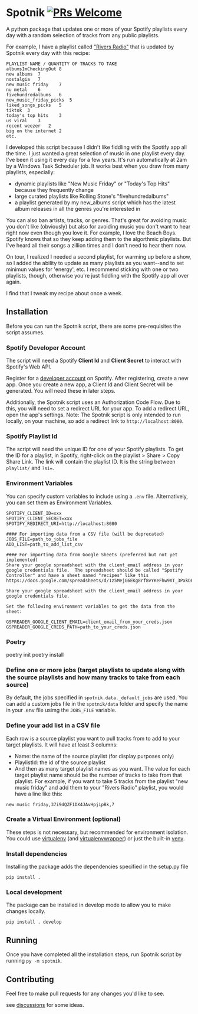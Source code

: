 # Spotnik [![PRs Welcome](https://img.shields.io/badge/PRs-welcome-brightgreen.svg?style=flat-square)](https://makeapullrequest.com)

A python package that updates one or more of your Spotify playlists every day with a random selection of tracks from any public playlists. 

For example, I have a playlist called ["Rivers Radio"](https://open.spotify.com/playlist/1HaQfSGjNzIsiC5qOsCUcW?si=861bc59c458b4b0a) that is updated by Spotnik every day with this recipe:
    
    PLAYLIST NAME / QUANTITY OF TRACKS TO TAKE
    albumsImCheckingOut	8
    new albums	7
    nostalgia	7
    new music friday	7
    nu metal	6
    fivehundredalbums	6
    new_music_friday_picks	5
    liked_songs_picks	5
    tiktok	3
    today's top hits	3
    us viral	3
    recent weezer	2
    big on the internet	2
    etc.
    
I developed this script because I didn't like fiddling with the Spotify app all the time. I just wanted a great selection of music in one playlist every day. I've been it using it every day for a few years. It's run automatically at 2am by a Windows Task Scheduler job. It works best when you draw from many playlists, especially:

- dynamic playlists like "New Music Friday" or "Today's Top Hits" because they frequently change
- large curated playlists like Rolling Stone's "fivehundredalbums"
- a playlist generated by my new_albums script which has the latest album releases in all the genres you're interested in  

You can also ban artists, tracks, or genres. That's great for avoiding music you don't like (obviously) but also for avoiding music you don't want to hear right now even though you love it. For example, I love the Beach Boys. Spotify knows that so they keep adding them to the algorthmic playlists. But I've heard all their songs a zillion times and I don't need to hear them now.

On tour, I realized I needed a second playlist, for warming up before a show, so I added the ability to update as many playlists as you want--and to set minimun values for 'energy', etc. I recommend sticking with one or two playlists, though, otherwise you're just fiddling with the Spotify app all over again.

I find that I tweak my recipe about once a week.

## Installation

Before you can run the Spotnik script, there are some pre-requisites the script assumes.

### Spotify Developer Account

The script will need a Spotify **Client Id** and **Client Secret** to interact with Spotify's Web API.

Register for a [developer account](https://developer.spotify.com) on Spotify. After registering, create a new app. Once you create a new app, a Client Id and Client Secret will be generated. You will need these in later steps.

Additionally, the Spotnik script uses an Authorization Code Flow. Due to this, you will need to set a redirect URL for your app. To add a redirect URL, open the app's settings. Note: The Spotnik script is only intended to run locally, on your machine, so add a redirect link to `http://localhost:8080`.

### Spotify Playlist Id

The script will need the unique ID for one of your Spotify playlists. To get the ID for a playlist, in Spotify, right-click on the playlist > Share > Copy Share Link. The link will contain the playlist ID. It is the string between `playlist/` and `?si=`.

### Environment Variables

You can specify custom variables to include using a `.env` file.  Alternatively, you can set them as Environment Variables.

```
SPOTIFY_CLIENT_ID=xxx
SPOTIFY_CLIENT_SECRET=xxx
SPOTIFY_REDIRECT_URI=http://localhost:8080

#### For importing data from a CSV file (will be deprecated)
JOBS_FILE=path_to_jobs_file
ADD_LIST=path_to_add_list_csv

#### For importing data from Google Sheets (preferred but not yet implemented)
Share your google spreadsheet with the client_email address in your google credentials file.  The spreadsheet should be called "Spotify Controller" and have a sheet named "recipes" like this
https://docs.google.com/spreadsheets/d/1z5MejG6EKg8rf8vYKeFhw9XT_3PxkDFOrPSEKT_jYqI/edit#gid=1936655481

Share your google spreadsheet with the client_email address in your google credentials file.

Set the following environment variables to get the data from the sheet:

GSPREADER_GOOGLE_CLIENT_EMAIL=client_email_from_your_creds.json
GSPREADER_GOOGLE_CREDS_PATH=path_to_your_creds.json

```
### Poetry
poetry init
poetry install

### Define one or more jobs (target playlists to update along with the source playlists and how many tracks to take from each source)
By default, the jobs specified in `spotnik.data._default_jobs` are used.  You can add a custom jobs file in the `spotnik/data` folder and specify the name in your .env file usimg the `JOBS_FILE` variable.   

### Define your add list in a CSV file
Each row is a source playlist you want to pull tracks from to add to your target playlists. It will have at least 3 columns:
- Name: the name of the source playlist (for display purposes only)
- PlaylistId: the id of the source playlist
- And then as many target playlist names as you want. The value for each target playlist name should be the number of tracks to take from that playlist.  For example, if you want to take 5 tracks from the playlist "new music friday" and add them to your "Rivers Radio" playlist, you would have a line like this:

```new music friday,37i9dQZF1DX4JAvHpjipBk,7```


### Create a Virtual Environment (optional)

These steps is not necessary, but recommended for environment isolation. You could use [virtualenv](https://virtualenv.pypa.io/en/latest/installation.html) (and [virtualenvwrapper](https://virtualenvwrapper.readthedocs.io/en/latest/index.html)) or just the built-in [venv](https://docs.python.org/3/library/venv.html).

### Install dependencies

Installing the package adds the dependencies specified in the setup.py file

```
pip install .
```

### Local development

The package can be installed in develop mode to allow you to make changes locally.

`pip install . develop`  

## Running

Once you have completed all the installation steps, run Spotnik script by running `py -m spotnik`.


## Contributing
Feel free to make pull requests for any changes you'd like to see.  

see [discussions](https://github.com/riverscuomo/spotnik/discussions/11) for some ideas.
